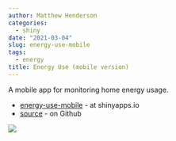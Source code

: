 ```yaml
---
author: Matthew Henderson
categories:
  - shiny
date: "2021-03-04"
slug: energy-use-mobile
tags:
  - energy
title: Energy Use (mobile version)
---
```


A mobile app for monitoring home energy usage.

* [energy-use-mobile](https://mhenderson.shinyapps.io/energy-use-mobile/) - at shinyapps.io
* [source](https://github.com/MHenderson/energy-use-mobile) - on Github

![](energy-use-mobile.gif)

